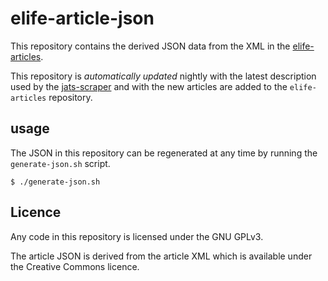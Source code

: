 # elife-article-json

This repository contains the derived JSON data from the XML in the
[elife-articles](https://github.com/elifesciences/elife-articles).

This repository is _automatically updated_ nightly with the latest description
used by the [jats-scraper](https://github.com/elifesciences/jats-scraper)
and with the new articles are added to the `elife-articles` 
repository.

## usage

The JSON in this repository can be regenerated at any time by running
the `generate-json.sh` script.

    $ ./generate-json.sh

## Licence

Any code in this repository is licensed under the GNU GPLv3.

The article JSON is derived from the article XML which is 
available under the Creative Commons licence.

